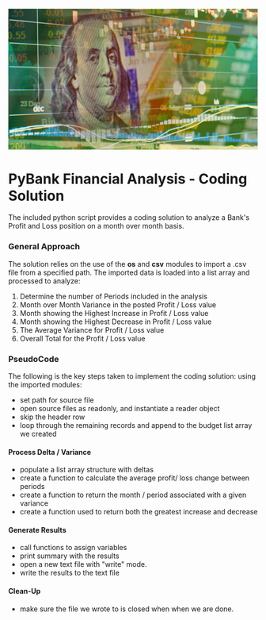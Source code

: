 ![A boss knuckle image](revenue-per-lead.png)

# PyBank Financial Analysis - Coding Solution 
The included python script provides a coding solution to analyze a Bank's Profit and Loss position on a month over month basis.

### General Approach
The solution relies on the use of the **os** and **csv** modules to import a .csv file from a specified path. The imported data is loaded into a list array and processed to analyze:<br/>

1.  Determine the number of Periods included in the analysis
2.  Month over Month Variance in the posted Profit / Loss value
3.  Month showing the Highest Increase in Profit / Loss value
4.  Month showing the Highest Decrease in Profit / Loss value
5.  The Average Variance for Profit / Loss value
6.  Overall Total for the Profit / Loss value


### PseudoCode
The following is the key steps taken to implement the coding solution:
using the imported modules: <br/>
* set path for source file
* open source files as readonly, and instantiate a reader object
* skip the header row
* loop through the remaining records and append to the budget list array we created 
#### Process Delta / Variance
* populate a list array structure with deltas 
* create a function to calculate the average profit/ loss change between periods
* create a function to return the month / period associated with a given variance
* create a function used to return both the greatest increase and decrease 
#### Generate Results
* call functions to assign variables 
* print summary with the results
* open a new text file with "write" mode.
* write the results to the text file
#### Clean-Up
* make sure the file we wrote to is closed when when we are done.